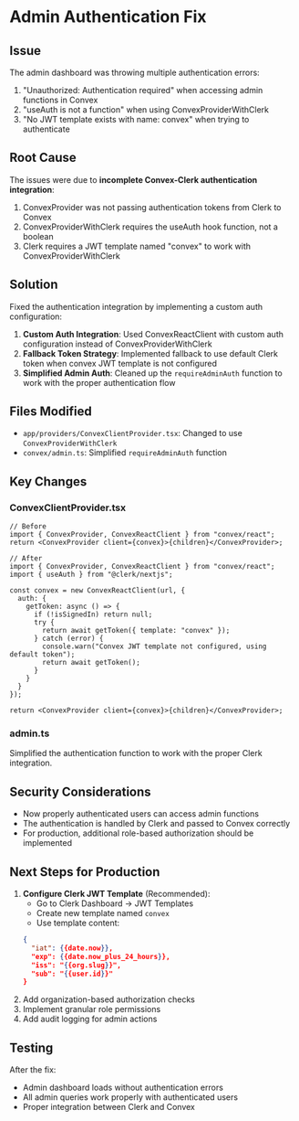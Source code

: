 # Admin Authentication Fix

## Issue
The admin dashboard was throwing multiple authentication errors:
1. "Unauthorized: Authentication required" when accessing admin functions in Convex
2. "useAuth is not a function" when using ConvexProviderWithClerk
3. "No JWT template exists with name: convex" when trying to authenticate

## Root Cause
The issues were due to **incomplete Convex-Clerk authentication integration**:
1. ConvexProvider was not passing authentication tokens from Clerk to Convex
2. ConvexProviderWithClerk requires the useAuth hook function, not a boolean
3. Clerk requires a JWT template named "convex" to work with ConvexProviderWithClerk

## Solution
Fixed the authentication integration by implementing a custom auth configuration:

1. **Custom Auth Integration**: Used ConvexReactClient with custom auth configuration instead of ConvexProviderWithClerk
2. **Fallback Token Strategy**: Implemented fallback to use default Clerk token when convex JWT template is not configured
3. **Simplified Admin Auth**: Cleaned up the `requireAdminAuth` function to work with the proper authentication flow

## Files Modified
- `app/providers/ConvexClientProvider.tsx`: Changed to use `ConvexProviderWithClerk`
- `convex/admin.ts`: Simplified `requireAdminAuth` function

## Key Changes

### ConvexClientProvider.tsx
```tsx
// Before
import { ConvexProvider, ConvexReactClient } from "convex/react";
return <ConvexProvider client={convex}>{children}</ConvexProvider>;

// After
import { ConvexProvider, ConvexReactClient } from "convex/react";
import { useAuth } from "@clerk/nextjs";

const convex = new ConvexReactClient(url, {
  auth: {
    getToken: async () => {
      if (!isSignedIn) return null;
      try {
        return await getToken({ template: "convex" });
      } catch (error) {
        console.warn("Convex JWT template not configured, using default token");
        return await getToken();
      }
    }
  }
});

return <ConvexProvider client={convex}>{children}</ConvexProvider>;
```

### admin.ts
Simplified the authentication function to work with the proper Clerk integration.

## Security Considerations
- Now properly authenticated users can access admin functions
- The authentication is handled by Clerk and passed to Convex correctly
- For production, additional role-based authorization should be implemented

## Next Steps for Production
1. **Configure Clerk JWT Template** (Recommended):
   - Go to Clerk Dashboard → JWT Templates
   - Create new template named `convex`
   - Use template content:
   ```json
   {
     "iat": {{date.now}},
     "exp": {{date.now_plus_24_hours}},
     "iss": "{{org.slug}}",
     "sub": "{{user.id}}"
   }
   ```
2. Add organization-based authorization checks
3. Implement granular role permissions
4. Add audit logging for admin actions

## Testing
After the fix:
- Admin dashboard loads without authentication errors
- All admin queries work properly with authenticated users
- Proper integration between Clerk and Convex